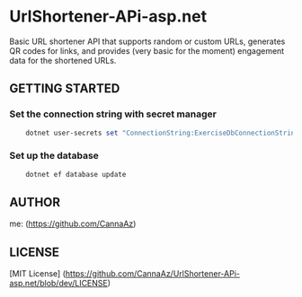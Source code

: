 # UrlShortener-APi-asp.net
Basic URL shortener API that supports random or custom URLs, generates QR codes for links, and provides (very basic for the moment) engagement data for the shortened URLs.


## GETTING STARTED 

### Set the connection string with secret manager

```powershell
    dotnet user-secrets set "ConnectionString:ExerciseDbConnectionString" "Server=[ServernName] or localhost;Database=[DatabaseName];User Id=user;Password=[PASSWORD GOES HERE];TrustServerCertificate=True;"
```

### Set up the database
```powershell
    dotnet ef database update
```

## AUTHOR
me: (https://github.com/CannaAz)

## LICENSE
[MIT License] (https://github.com/CannaAz/UrlShortener-APi-asp.net/blob/dev/LICENSE)